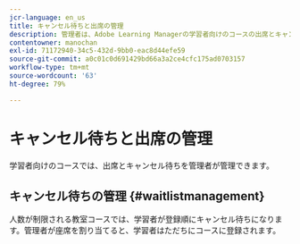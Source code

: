```yaml
---
jcr-language: en_us
title: キャンセル待ちと出席の管理
description: 管理者は、Adobe Learning Managerの学習者向けのコースの出席とキャンセル待ちを管理できます。
contentowner: manochan
exl-id: 71172940-34c5-432d-9bb0-eac8d44efe59
source-git-commit: a0c01c0d691429bd66a3a2ce4cfc175ad0703157
workflow-type: tm+mt
source-wordcount: '63'
ht-degree: 79%

---
```


# キャンセル待ちと出席の管理

学習者向けのコースでは、出席とキャンセル待ちを管理者が管理できます。

## キャンセル待ちの管理 {#waitlistmanagement}

人数が制限される教室コースでは、学習者が登録順にキャンセル待ちになります。管理者が座席を割り当てると、学習者はただちにコースに登録されます。
